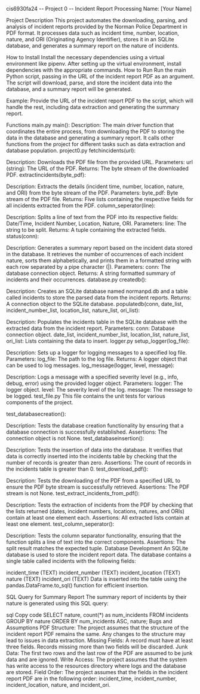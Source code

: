 cis6930fa24 -- Project 0 -- Incident Report Processing
Name: [Your Name]

Project Description
This project automates the downloading, parsing, and analysis of incident reports provided by the Norman Police Department in PDF format. It processes data such as incident time, number, location, nature, and ORI (Originating Agency Identifier), stores it in an SQLite database, and generates a summary report on the nature of incidents.

How to Install
Install the necessary dependencies using a virtual environment like pipenv.
After setting up the virtual environment, install dependencies with the appropriate commands.
How to Run
Run the main Python script, passing in the URL of the incident report PDF as an argument. The script will download, parse, and store the incident data into the database, and a summary report will be generated.

Example: Provide the URL of the incident report PDF to the script, which will handle the rest, including data extraction and generating the summary report.

Functions
main.py
main():
Description: The main driver function that coordinates the entire process, from downloading the PDF to storing the data in the database and generating a summary report. It calls other functions from the project for different tasks such as data extraction and database population.
project0.py
fetchincidents(url):

Description: Downloads the PDF file from the provided URL.
Parameters: url (string): The URL of the PDF.
Returns: The byte stream of the downloaded PDF.
extractincidents(byte_pdf):

Description: Extracts the details (incident time, number, location, nature, and ORI) from the byte stream of the PDF.
Parameters: byte_pdf: Byte stream of the PDF file.
Returns: Five lists containing the respective fields for all incidents extracted from the PDF.
column_seperator(line):

Description: Splits a line of text from the PDF into its respective fields: Date/Time, Incident Number, Location, Nature, ORI.
Parameters: line: The string to be split.
Returns: A tuple containing the extracted fields.
status(conn):

Description: Generates a summary report based on the incident data stored in the database. It retrieves the number of occurrences of each incident nature, sorts them alphabetically, and prints them in a formatted string with each row separated by a pipe character (|).
Parameters: conn: The database connection object.
Returns: A string formatted summary of incidents and their occurrences.
database.py
createdb():

Description: Creates an SQLite database named normanpd.db and a table called incidents to store the parsed data from the incident reports.
Returns: A connection object to the SQLite database.
populatedb(conn, date_list, incident_number_list, location_list, nature_list, ori_list):

Description: Populates the incidents table in the SQLite database with the extracted data from the incident report.
Parameters:
conn: Database connection object.
date_list, incident_number_list, location_list, nature_list, ori_list: Lists containing the data to insert.
logger.py
setup_logger(log_file):

Description: Sets up a logger for logging messages to a specified log file.
Parameters: log_file: The path to the log file.
Returns: A logger object that can be used to log messages.
log_message(logger, level, message):

Description: Logs a message with a specified severity level (e.g., info, debug, error) using the provided logger object.
Parameters:
logger: The logger object.
level: The severity level of the log.
message: The message to be logged.
test_file.py
This file contains the unit tests for various components of the project.

test_databasecreation():

Description: Tests the database creation functionality by ensuring that a database connection is successfully established.
Assertions: The connection object is not None.
test_databaseinsertion():

Description: Tests the insertion of data into the database. It verifies that data is correctly inserted into the incidents table by checking that the number of records is greater than zero.
Assertions: The count of records in the incidents table is greater than 0.
test_download_pdf():

Description: Tests the downloading of the PDF from a specified URL to ensure the PDF byte stream is successfully retrieved.
Assertions: The PDF stream is not None.
test_extract_incidents_from_pdf():

Description: Tests the extraction of incidents from the PDF by checking that the lists returned (dates, incident numbers, locations, natures, and ORIs) contain at least one element each.
Assertions: All extracted lists contain at least one element.
test_column_seperator():

Description: Tests the column separator functionality, ensuring that the function splits a line of text into the correct components.
Assertions: The split result matches the expected tuple.
Database Development
An SQLite database is used to store the incident report data. The database contains a single table called incidents with the following fields:

incident_time (TEXT)
incident_number (TEXT)
incident_location (TEXT)
nature (TEXT)
incident_ori (TEXT)
Data is inserted into the table using the pandas.DataFrame.to_sql() function for efficient insertion.

SQL Query for Summary Report
The summary report of incidents by their nature is generated using this SQL query:

sql
Copy code
SELECT nature, count(*) as num_incidents 
FROM incidents 
GROUP BY nature 
ORDER BY num_incidents ASC, nature;
Bugs and Assumptions
PDF Structure: The project assumes that the structure of the incident report PDF remains the same. Any changes to the structure may lead to issues in data extraction.
Missing Fields: A record must have at least three fields. Records missing more than two fields will be discarded.
Junk Data: The first two rows and the last row of the PDF are assumed to be junk data and are ignored.
Write Access: The project assumes that the system has write access to the resources directory where logs and the database are stored.
Field Order: The project assumes that the fields in the incident report PDF are in the following order: incident_time, incident_number, incident_location, nature, and incident_ori.